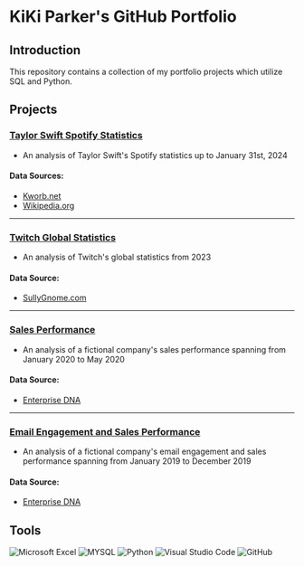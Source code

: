 # KiKi Parker's GitHub Portfolio
## Introduction
This repository contains a collection of my portfolio projects which utilize SQL and Python.
## Projects
### [Taylor Swift Spotify Statistics](https://github.com/kiki-d-parker/SQL_Portfolio/blob/main/Taylor_Swift_Spotify_Statistics/Taylor_Swift_Spotify_Statistics_Queries.md)
* An analysis of Taylor Swift's Spotify statistics up to January 31st, 2024
#### Data Sources:
* [Kworb.net](https://kworb.net)
* [Wikipedia.org](https://www.wikipedia.org)
---
### [Twitch Global Statistics](https://github.com/kiki-d-parker/SQL_Portfolio/blob/main/Twitch_Global_Statistics/Twitch_Global_Statistics_Queries.md)
* An analysis of Twitch's global statistics from 2023
#### Data Source:
* [SullyGnome.com](https://sullygnome.com/)
---
### [Sales Performance](https://github.com/kiki-d-parker/SQL_Portfolio/blob/main/Sales_Performance/Sales_Performance_Queries.md)
* An analysis of a fictional company's sales performance spanning from January 2020 to May 2020
#### Data Source:
* [Enterprise DNA](https://forum.enterprisedna.co/t/power-bi-builds-1-executive-sales-report/7705)
---
### [Email Engagement and Sales Performance](https://github.com/kiki-d-parker/SQL_Portfolio/blob/main/Email_Engagement_and_Sales_Performance/Email_Engagement_and_Sales_Performance_Queries.md)
* An analysis of a fictional company's email engagement and sales performance spanning from January 2019 to December 2019
#### Data Source:
* [Enterprise DNA](https://forum.enterprisedna.co/t/power-bi-builds-2-customer-insight/8074)
## Tools
![Microsoft Excel](https://img.shields.io/badge/Microsoft_Excel-217346?style=for-the-badge&logo=microsoft-excel&logoColor=white)
![MYSQL](https://img.shields.io/badge/MySQL-005C84?style=for-the-badge&logo=mysql&logoColor=white)
![Python](https://img.shields.io/badge/python-3670A0?style=for-the-badge&logo=python&logoColor=ffdd54)
![Visual Studio Code](https://img.shields.io/badge/Visual%20Studio%20Code-0078d7.svg?style=for-the-badge&logo=visual-studio-code&logoColor=white)
![GitHub](https://img.shields.io/badge/github-%23121011.svg?style=for-the-badge&logo=github&logoColor=white)
